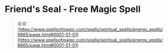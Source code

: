 <!--yml
category: 未分类
date: 2024-06-12 18:46:17
-->

# Friend's Seal - Free Magic Spell

> 来源：[https://www.spellsofmagic.com/spells/spiritual_spells/energy_spells/9865/page.html#0001-01-01](https://www.spellsofmagic.com/spells/spiritual_spells/energy_spells/9865/page.html#0001-01-01)